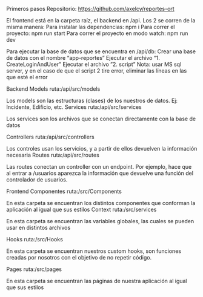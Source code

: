 Primeros pasos
Repositorio: https://github.com/axelcy/reportes-ort

El frontend está en la carpeta raíz, el backend en /api. Los 2 se corren de la misma manera:
Para instalar las dependencias: npm i
Para correr el proyecto: npm run start
Para correr el proyecto en modo watch: npm run dev

Para ejecutar la base de datos que se encuentra en /api/db:
Crear una base de datos con el nombre “app-reportes”
Ejecutar el archivo “1. CreateLoginAndUser”
Ejecutar el archivo ”2. script”
Nota: usar MS sql server, y en el caso de que el script 2 tire error, eliminar las líneas en las que esté el error

Backend
Models
ruta:/api/src/models

Los models son las estructuras (clases) de los nuestros de datos. Ej: Incidente, Edificio, etc.
Services
ruta:/api/src/services

Los services son los archivos que se conectan directamente con la base de datos

Controllers
ruta:/api/src/controllers

Los controles usan los servicios, y a partir de ellos devuelven la información necesaria
Routes
ruta:/api/src/routes

Las routes conectan un controller con un endpoint. Por ejemplo, hace que al entrar a /usuarios aparezca la información que devuelve una función del controlador de usuarios.


Frontend
Componentes
ruta:/src/Components

En esta carpeta se encuentran los distintos componentes que conforman la aplicación al igual que sus estilos
Context
ruta:/src/services

En esta carpeta se encuentran las variables globales, las cuales se pueden usar en distintos archivos

Hooks
ruta:/src/Hooks

En esta carpeta se encuentran nuestros custom hooks, son funciones creadas por nosotros con el objetivo de no repetir código.

Pages
ruta:/src/pages

En esta carpeta se encuentran las páginas de nuestra aplicación al igual que sus estilos



